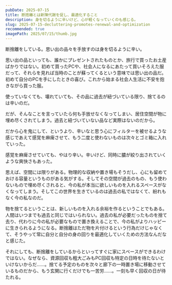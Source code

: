 ```yaml
---
pubDate: 2025-07-15
title: 断捨離とは新陳代謝を促し、最適化すること
description: 身を切るように辛いけど、心が軽くなっていくのも感じる。
slug: 2025-07-15-decluttering-promotes-renewal-and-optimization
recommended: true
imagePath: 2025/07/15/thumb.jpg
---
```


断捨離をしている。思い出の品々を手放すのは身を切るように辛い。

思い出の品といっても、誰かにプレゼントされたものとか、旅行で買ったお土産ばかりではない。初めて買ったPCや、社会人になるにあたって買いそろえた服だって、それらを見れば当時のことが蘇ってくるという意味では思い出の品だ。初めて自分のPCを手にしたときの喜び。これから始まる社会人生活に不安を抱きながら買った服。

使っていなくても、壊れていても、その品に過去が紐づいている限り、捨てるのは辛いのだ。

だが、そんなことを言っていたら何も手放せなくなってしまい、居住空間が物に埋め尽くされてしまう。過去と紐づいていない品など実際はないのだから。

だから心を鬼にして、というより、辛いなと思う心にフィルターを被せるような感じであえて感覚を麻痺させて、もう二度と使わないものは次々とゴミ箱に入れていった。

感覚を麻痺させていても、やはり辛い。辛いけど、同時に膿が絞り出されていくような爽快さもあった。

思えば、空間には限りがある。物理的な収納や置き場もそうだし、心にも留めておける容量というものがある気がする。そしてその空間が過去のもの、もう使わないもので埋め尽くされると、今の私が本当に欲しいものを入れるスペースがなくなってしまう。そしてこの世界を生きているのは過去の私ではなくて、紛れもなく今の私なのだ。

物を捨てるということは、新しいものを入れる余裕を作るということでもある。人間はいつまでも過去と同じではいられない。過去の私が必要だったものを捨て去り、代わりに今の私が必要なもので置き換えることで、今の私がよりハッピーに生きられるようになる。断捨離はただ物を片付けるという行為だけじゃなくて、そうやって常に自分と自分の身の回りを最適化していくための方法なんだなと感じた。

それにしても、断捨離をしているからといってすぐに家にスペースができるわけではない。なぜなら、資源回収も粗大ごみもPC回収も特定の日時を待たないといけないからだ……。捨てる予定のものを次々と廊下の一時置き場に移動させているものだから、もう玄関に行くだけでも一苦労……。一刻も早く回収の日が待たれる。
